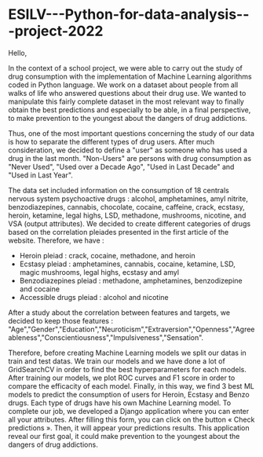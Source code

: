 # ESILV---Python-for-data-analysis---project-2022

Hello,

In the context of a school project, we were able to carry out the study of drug consumption with the implementation of Machine Learning algorithms coded in Python language.
We work on a dataset about people from all walks of life who answered questions about their drug use. 
We wanted to manipulate this fairly complete dataset in the most relevant way to finally obtain the best predictions and especially to be able, in a final perspective, to make prevention to the youngest about the dangers of drug addictions.

Thus, one of the most important questions concerning the study of our data is how to separate the different types of drug users.
After much consideration, we decided to define a "user" as someone who has used a drug in the last month. "Non-Users" are persons with drug consumption as "Never Used", "Used over a Decade Ago", "Used in Last Decade" and "Used in Last Year".

The data set included information on the consumption of 18 centrals nervous system psychoactive drugs : alcohol, amphetamines, amyl nitrite, benzodiazepines, cannabis, chocolate, cocaine, caffeine, crack, ecstasy, heroin, ketamine, legal highs, LSD, methadone, mushrooms, nicotine, and VSA (output attributes).
We decided to create different categories of drugs based on the correlation pleiades presented in the first article of the website.
Therefore, we have :
-	Heroin pleiad : crack, cocaine, methadone, and heroin
-	Ecstasy pleiad : amphetamines, cannabis, cocaine, ketamine, LSD, magic mushrooms, legal highs, ecstasy and amyl
-	Benzodiazepines pleiad : methadone, amphetamines, benzodizepine and cocaine
-	Accessible drugs pleiad : alcohol and nicotine

After a study about the correlation between features and targets, we decided to keep those features : "Age","Gender","Education","Neuroticism","Extraversion","Openness","Agreeableness","Conscientiousness","Impulsiveness","Sensation".



Therefore, before creating Machine Learning models we split our datas in train and test datas.
We train our models and we have done a lot of GridSearchCV in order to find the best hyperparameters for each models.
After training our models, we plot ROC curves and F1 score in order to compare the efficacity of each model.
Finally, in this way, we find 3 best ML models to predict the consumption of users for Heroin, Ecstasy and Benzo drugs.
Each type of drugs have his own Machine Learning model.
To complete our job, we developed a Django application where you can enter all your attributes. After filling this form, you can click on the button « Check predictions ». 
Then, it will appear your predictions results.
This application reveal our first goal, it could make prevention to the youngest about the dangers of drug addictions.


